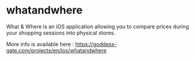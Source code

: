 # whatandwhere
What &amp; Where is an iOS application allowing you to compare prices during your shopping sessions into physical stores.

More info is available here : https://goddess-gate.com/projects/en/ios/whatandwhere

